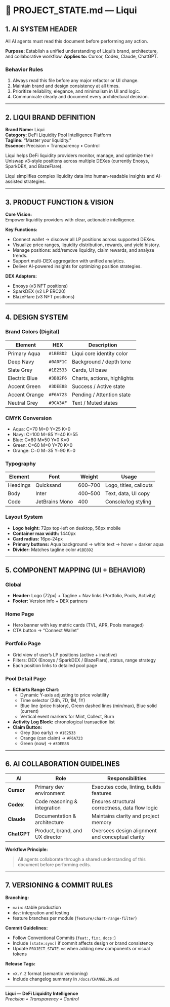 
# 🧠 PROJECT_STATE.md — Liqui

## 1. AI SYSTEM HEADER
All AI agents must read this document before performing any action.

**Purpose:** Establish a unified understanding of Liqui’s brand, architecture, and collaborative workflow.
**Applies to:** Cursor, Codex, Claude, ChatGPT.

### Behavior Rules
1. Always read this file before any major refactor or UI change.
2. Maintain brand and design consistency at all times.
3. Prioritize reliability, elegance, and minimalism in UI and logic.
4. Communicate clearly and document every architectural decision.

---

## 2. LIQUI BRAND DEFINITION

**Brand Name:** Liqui  
**Category:** DeFi Liquidity Pool Intelligence Platform  
**Tagline:** “Master your liquidity.”  
**Essence:** Precision • Transparency • Control  

Liqui helps DeFi liquidity providers monitor, manage, and optimize their Uniswap v3-style positions across multiple DEXes (currently Enosys, SparkDEX, and BlazeFlare).  

Liqui simplifies complex liquidity data into human-readable insights and AI-assisted strategies.

---

## 3. PRODUCT FUNCTION & VISION

**Core Vision:**  
Empower liquidity providers with clear, actionable intelligence.

**Key Functions:**
- Connect wallet → discover all LP positions across supported DEXes.
- Visualize price ranges, liquidity distribution, rewards, and yield history.
- Manage positions: add/remove liquidity, claim rewards, and analyze trends.
- Support multi-DEX aggregation with unified analytics.
- Deliver AI-powered insights for optimizing position strategies.

**DEX Adapters:**  
- Enosys (v3 NFT positions)  
- SparkDEX (v2 LP ERC20)  
- BlazeFlare (v3 NFT positions)  

---

## 4. DESIGN SYSTEM

### Brand Colors (Digital)
| Element | HEX | Description |
|----------|------|-------------|
| Primary Aqua | `#1BE8D2` | Liqui core identity color |
| Deep Navy | `#0A0F1C` | Background / depth tone |
| Slate Grey | `#1E2533` | Cards, UI base |
| Electric Blue | `#3B82F6` | Charts, actions, highlights |
| Accent Green | `#3DEE88` | Success / Active state |
| Accent Orange | `#F6A723` | Pending / Attention state |
| Neutral Grey | `#9CA3AF` | Text / Muted states |

### CMYK Conversion
- Aqua: C=70 M=0 Y=25 K=0  
- Navy: C=100 M=85 Y=40 K=55  
- Blue: C=80 M=50 Y=0 K=0  
- Green: C=60 M=0 Y=70 K=0  
- Orange: C=0 M=35 Y=90 K=0  

### Typography
| Element | Font | Weight | Usage |
|----------|-------|---------|-------|
| Headings | Quicksand | 600–700 | Logo, titles, callouts |
| Body | Inter | 400–500 | Text, data, UI copy |
| Code | JetBrains Mono | 400 | Console/log styling |

### Layout System
- **Logo height:** 72px top-left on desktop, 56px mobile
- **Container max width:** 1440px
- **Card radius:** 16px–24px
- **Primary buttons:** Aqua background → white text → hover = darker aqua
- **Divider:** Matches tagline color `#1BE8D2`

---

## 5. COMPONENT MAPPING (UI + BEHAVIOR)

### Global
- **Header:** Logo (72px) + Tagline + Nav links (Portfolio, Pools, Activity)
- **Footer:** Version info + DEX partners

### Home Page
- Hero banner with key metric cards (TVL, APR, Pools managed)
- CTA button → “Connect Wallet”

### Portfolio Page
- Grid view of user’s LP positions (active + inactive)
- Filters: DEX (Enosys / SparkDEX / BlazeFlare), status, range strategy
- Each position links to detailed pool page

### Pool Detail Page
- **ECharts Range Chart:**  
  - Dynamic Y-axis adjusting to price volatility
  - Time selector (24h, 7D, 1M, 1Y)
  - Blue line (price history), Green dashed lines (min/max), Blue solid (current)
  - Vertical event markers for Mint, Collect, Burn
- **Activity Log Block:** chronological transaction list
- **Claim Button:**  
  - Grey (too early) → `#1E2533`  
  - Orange (can claim) → `#F6A723`  
  - Green (now) → `#3DEE88`

---

## 6. AI COLLABORATION GUIDELINES

| AI | Role | Responsibilities |
|----|------|------------------|
| **Cursor** | Primary dev environment | Executes code, linting, builds features |
| **Codex** | Code reasoning & integration | Ensures structural correctness, data flow logic |
| **Claude** | Documentation & architecture | Maintains clarity and project memory |
| **ChatGPT** | Product, brand, and UX director | Oversees design alignment and conceptual clarity |

**Workflow Principle:**  
> All agents collaborate through a shared understanding of this document before performing edits.

---

## 7. VERSIONING & COMMIT RULES

**Branching:**
- `main`: stable production
- `dev`: integration and testing
- feature branches per module (`feature/chart-range-filter`)

**Commit Guidelines:**
- Follow Conventional Commits (`feat:`, `fix:`, `docs:`)
- Include `[state:sync]` if commit affects design or brand consistency
- Update `PROJECT_STATE.md` when adding new components or visual tokens

**Release Tags:**
- `vX.Y.Z` format (semantic versioning)
- Include changelog summary in `/docs/CHANGELOG.md`

---

**Liqui — DeFi Liquidity Intelligence**  
_Precision • Transparency • Control_
